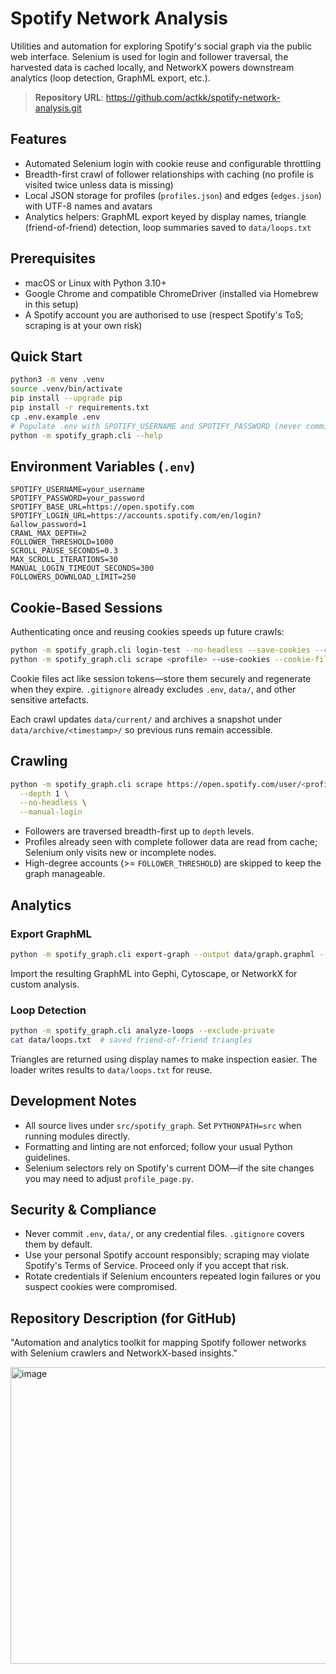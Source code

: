 # Spotify Network Analysis

Utilities and automation for exploring Spotify's social graph via the public web interface. Selenium is used for login and follower traversal, the harvested data is cached locally, and NetworkX powers downstream analytics (loop detection, GraphML export, etc.).

> **Repository URL**: https://github.com/actkk/spotify-network-analysis.git

## Features
- Automated Selenium login with cookie reuse and configurable throttling
- Breadth-first crawl of follower relationships with caching (no profile is visited twice unless data is missing)
- Local JSON storage for profiles (`profiles.json`) and edges (`edges.json`) with UTF-8 names and avatars
- Analytics helpers: GraphML export keyed by display names, triangle (friend-of-friend) detection, loop summaries saved to `data/loops.txt`

## Prerequisites
- macOS or Linux with Python 3.10+
- Google Chrome and compatible ChromeDriver (installed via Homebrew in this setup)
- A Spotify account you are authorised to use (respect Spotify's ToS; scraping is at your own risk)

## Quick Start
```bash
python3 -m venv .venv
source .venv/bin/activate
pip install --upgrade pip
pip install -r requirements.txt
cp .env.example .env
# Populate .env with SPOTIFY_USERNAME and SPOTIFY_PASSWORD (never commit this file)
python -m spotify_graph.cli --help
```

## Environment Variables (`.env`)
```
SPOTIFY_USERNAME=your_username
SPOTIFY_PASSWORD=your_password
SPOTIFY_BASE_URL=https://open.spotify.com
SPOTIFY_LOGIN_URL=https://accounts.spotify.com/en/login?&allow_password=1
CRAWL_MAX_DEPTH=2
FOLLOWER_THRESHOLD=1000
SCROLL_PAUSE_SECONDS=0.3
MAX_SCROLL_ITERATIONS=30
MANUAL_LOGIN_TIMEOUT_SECONDS=300
FOLLOWERS_DOWNLOAD_LIMIT=250
```

## Cookie-Based Sessions
Authenticating once and reusing cookies speeds up future crawls:
```bash
python -m spotify_graph.cli login-test --no-headless --save-cookies --cookie-file data/cookies.json
python -m spotify_graph.cli scrape <profile> --use-cookies --cookie-file data/cookies.json --no-headless
```
Cookie files act like session tokens—store them securely and regenerate when they expire. `.gitignore` already excludes `.env`, `data/`, and other sensitive artefacts.

Each crawl updates `data/current/` and archives a snapshot under `data/archive/<timestamp>/` so previous runs remain accessible.

## Crawling
```bash
python -m spotify_graph.cli scrape https://open.spotify.com/user/<profile_id> \
  --depth 1 \
  --no-headless \
  --manual-login
```
- Followers are traversed breadth-first up to `depth` levels.
- Profiles already seen with complete follower data are read from cache; Selenium only visits new or incomplete nodes.
- High-degree accounts (>= `FOLLOWER_THRESHOLD`) are skipped to keep the graph manageable.

## Analytics
### Export GraphML
```bash
python -m spotify_graph.cli export-graph --output data/graph.graphml --exclude-private
```
Import the resulting GraphML into Gephi, Cytoscape, or NetworkX for custom analysis.

### Loop Detection
```bash
python -m spotify_graph.cli analyze-loops --exclude-private
cat data/loops.txt  # saved friend-of-friend triangles
```
Triangles are returned using display names to make inspection easier. The loader writes results to `data/loops.txt` for reuse.

## Development Notes
- All source lives under `src/spotify_graph`. Set `PYTHONPATH=src` when running modules directly.
- Formatting and linting are not enforced; follow your usual Python guidelines.
- Selenium selectors rely on Spotify's current DOM—if the site changes you may need to adjust `profile_page.py`.

## Security & Compliance
- Never commit `.env`, `data/`, or any credential files. `.gitignore` covers them by default.
- Use your personal Spotify account responsibly; scraping may violate Spotify's Terms of Service. Proceed only if you accept that risk.
- Rotate credentials if Selenium encounters repeated login failures or you suspect cookies were compromised.

## Repository Description (for GitHub)
"Automation and analytics toolkit for mapping Spotify follower networks with Selenium crawlers and NetworkX-based insights."

<img width="525" height="475" alt="image" src="https://github.com/user-attachments/assets/c65ba924-b3d1-44ff-a94a-87bfd4f55706" />


